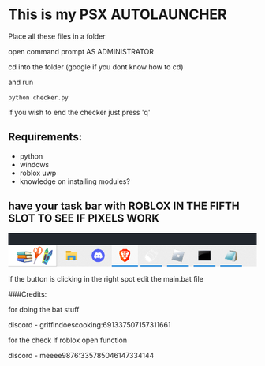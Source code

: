# This is my PSX AUTOLAUNCHER
Place all these files in a folder

open command prompt AS ADMINISTRATOR

cd into the folder (google if you dont know how to cd)

and run
```
python checker.py
```

if you wish to end the checker just press 'q'

## Requirements:
- python
- windows
- roblox uwp
- knowledge on installing modules?

## have your task bar with ROBLOX IN THE FIFTH SLOT TO SEE IF PIXELS WORK
![image](https://github.com/idonthaveoneatm/Autolauncher/blob/normal/Placement.png)

if the button is clicking in the right spot edit the main.bat file

###Credits:

for doing the bat stuff

discord - griffindoescooking:691337507157311661

for the check if roblox open function

discord - meeee9876:335785046147334144
